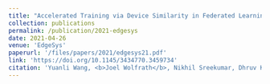 ```yaml
---
title: "Accelerated Training via Device Similarity in Federated Learning"
collection: publications
permalink: /publication/2021-edgesys
date: 2021-04-26
venue: 'EdgeSys'
paperurl: '/files/papers/2021/edgesys21.pdf'
link: 'https://doi.org/10.1145/3434770.3459734'
citation: 'Yuanli Wang, <b>Joel Wolfrath</b>, Nikhil Sreekumar, Dhruv Kumar, Abhishek Chandra. 2021. Accelerated Training via Device Similarity in Federated Learning. In <i>4th International Workshop on Edge Systems, Analytics and Networking</i> (EdgeSys 2021).'
---
```

